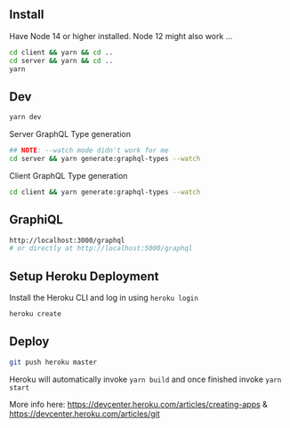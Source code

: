 ## Install

Have Node 14 or higher installed. Node 12 might also work …

```sh
cd client && yarn && cd ..
cd server && yarn && cd ..
yarn
```

## Dev

```sh
yarn dev
```

Server GraphQL Type generation

```sh
## NOTE: --watch mode didn't work for me
cd server && yarn generate:graphql-types --watch
```

Client GraphQL Type generation

```sh
cd client && yarn generate:graphql-types --watch
```

## GraphiQL

```sh
http://localhost:3000/graphql
# or directly at http://localhost:5000/graphql
```

## Setup Heroku Deployment

Install the Heroku CLI and log in using `heroku login`

```sh
heroku create
```

## Deploy

```sh
git push heroku master
```

Heroku will automatically invoke `yarn build` and once finished invoke `yarn start`

More info here: https://devcenter.heroku.com/articles/creating-apps & https://devcenter.heroku.com/articles/git
